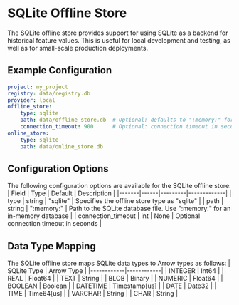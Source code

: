 # SQLite Offline Store

The SQLite offline store provides support for using SQLite as a backend for historical feature values. This is useful for local development and testing, as well as for small-scale production deployments.

## Example Configuration

```yaml
project: my_project
registry: data/registry.db
provider: local
offline_store:
    type: sqlite
    path: data/offline_store.db  # Optional: defaults to ":memory:" for in-memory database
    connection_timeout: 900      # Optional: connection timeout in seconds
online_store:
    type: sqlite
    path: data/online_store.db
```
## Configuration Options
The following configuration options are available for the SQLite offline store:
| Field | Type | Default | Description |
|-------|------|---------|-------------|
| type | string | "sqlite" | Specifies the offline store type as "sqlite" |
| path | string | ":memory:" | Path to the SQLite database file. Use ":memory:" for an in-memory database |
| connection_timeout | int | None | Optional connection timeout in seconds |
## Data Type Mapping
The SQLite offline store maps SQLite data types to Arrow types as follows:
| SQLite Type | Arrow Type |
|------------|------------|
| INTEGER | Int64 |
| REAL | Float64 |
| TEXT | String |
| BLOB | Binary |
| NUMERIC | Float64 |
| BOOLEAN | Boolean |
| DATETIME | Timestamp[us] |
| DATE | Date32 |
| TIME | Time64[us] |
| VARCHAR | String |
| CHAR | String |
